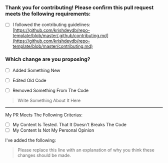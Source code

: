 ### Thank you for contributing! Please confirm this pull request meets the following requirements:
<!-- Replace "[ ]" with "[x]" to mark them as done --->

- [ ] I followed the contributing guidelines: [https://github.com/krishdevdb/repo-template/blob/master/.github/contributing.md](https://github.com/krishdevdb/repo-template/blob/master/contributing.md)

### Which change are you proposing?

  - [ ] Added Something New
  - [ ] Edited Old Code
  - [ ] Removed Something From The Code


> Write Something About It Here

---------------------------------------------------------------------

My PR Meets The Following Criterias:
- [ ] My Content Is Tested. That It Doesn't Breaks The Code
- [ ] My Content Is Not My Personal Opinion

<!-- Don't worry if you don't complete a source. our community will try best to make the changes in all sources as quick as possible -->
I've added the following:


> Please replace this line with an explanation of why you think these changes should be made.

<!-- **Please note: we will close your PR without comment if you do not check the boxes above and provide ALL requested information.** -->